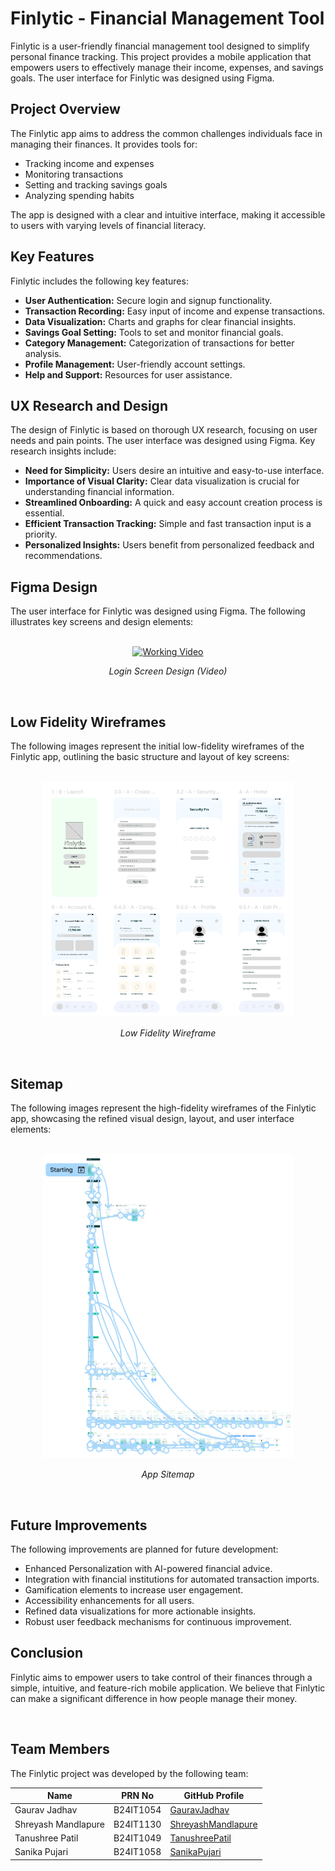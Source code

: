 # Finlytic - Financial Management Tool

Finlytic is a user-friendly financial management tool designed to simplify personal finance tracking. This project provides a mobile application that empowers users to effectively manage their income, expenses, and savings goals. The user interface for Finlytic was designed using Figma.

## Project Overview

The Finlytic app aims to address the common challenges individuals face in managing their finances. It provides tools for:

* Tracking income and expenses
* Monitoring transactions
* Setting and tracking savings goals
* Analyzing spending habits

The app is designed with a clear and intuitive interface, making it accessible to users with varying levels of financial literacy.

## Key Features

Finlytic includes the following key features:

* **User Authentication:** Secure login and signup functionality.
* **Transaction Recording:** Easy input of income and expense transactions.
* **Data Visualization:** Charts and graphs for clear financial insights.
* **Savings Goal Setting:** Tools to set and monitor financial goals.
* **Category Management:** Categorization of transactions for better analysis.
* **Profile Management:** User-friendly account settings.
* **Help and Support:** Resources for user assistance.

## UX Research and Design

The design of Finlytic is based on thorough UX research, focusing on user needs and pain points. The user interface was designed using Figma. Key research insights include:

* **Need for Simplicity:** Users desire an intuitive and easy-to-use interface.
* **Importance of Visual Clarity:** Clear data visualization is crucial for understanding financial information.
* **Streamlined Onboarding:** A quick and easy account creation process is essential.
* **Efficient Transaction Tracking:** Simple and fast transaction input is a priority.
* **Personalized Insights:** Users benefit from personalized feedback and recommendations.

## Figma Design

The user interface for Finlytic was designed using Figma. The following illustrates key screens and design elements:

<br>
<div align="center">
<a href="https://youtu.be/QhelQqo4JuA" target="_blank">
<img src="http://i3.ytimg.com/vi/dQw4w9WgXcQ/hqdefault.jpg" alt="Working Video" width="400"/>
</a>
<p><em>Login Screen Design (Video)</em></p>
</div>
<br>

## Low Fidelity Wireframes

The following images represent the initial low-fidelity wireframes of the Finlytic app, outlining the basic structure and layout of key screens:

<br>
<div align="center">
<img src="https://github.com/OtakuNoDev/Finlytic/blob/eb1b4fafae5cde589ce02e6d15861c687dcf7168/Images/low_fidelity.png" alt="Low Fidelity Wireframe" width="400" />
<p><em>Low Fidelity Wireframe</em></p>
</div>
<br>

## Sitemap

The following images represent the high-fidelity wireframes of the Finlytic app, showcasing the refined visual design, layout, and user interface elements:

<br>
<div align="center">
<img src="https://github.com/OtakuNoDev/Finlytic/blob/eb1b4fafae5cde589ce02e6d15861c687dcf7168/Images/Sitemap.png" alt="Sitemap" width="400" />
<p><em>App Sitemap</em></p>
</div>
<br>

## Future Improvements

The following improvements are planned for future development:

* Enhanced Personalization with AI-powered financial advice.
* Integration with financial institutions for automated transaction imports.
* Gamification elements to increase user engagement.
* Accessibility enhancements for all users.
* Refined data visualizations for more actionable insights.
* Robust user feedback mechanisms for continuous improvement.

## Conclusion

Finlytic aims to empower users to take control of their finances through a simple, intuitive, and feature-rich mobile application. We believe that Finlytic can make a significant difference in how people manage their money.

<br>

## Team Members

The Finlytic project was developed by the following team:

<div align="center">
    <table>
        <thead>
            <tr>
                <th>Name</th>
                <th>PRN No</th>
                <th>GitHub Profile</th>
            </tr>
        </thead>
        <tbody>
            <tr>
                <td>Gaurav Jadhav</td>
                <td>B24IT1054</td>
                <td><a href="https://github.com/GauravJadhav">GauravJadhav</a></td>
            </tr>
            <tr>
                <td>Shreyash Mandlapure</td>
                <td>B24IT1130</td>
                <td><a href="https://github.com/ShreyashMandlapure">ShreyashMandlapure</a></td>
            </tr>
            <tr>
                <td>Tanushree Patil</td>
                <td>B24IT1049</td>
                <td><a href="https://github.com/TanushreePatil">TanushreePatil</a></td>
            </tr>
            <tr>
                <td>Sanika Pujari</td>
                <td>B24IT1058</td>
                <td><a href="https://github.com/SanikaPujari">SanikaPujari</a></td>
            </tr>
        </tbody>
    </table>
</div>
